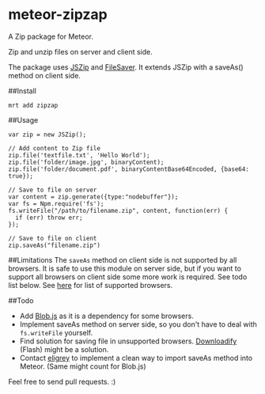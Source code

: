meteor-zipzap
=============

A Zip package for Meteor.

Zip and unzip files on server and client side.

The package uses [JSZip](https://github.com/Stuk/jszip) and [FileSaver](https://github.com/eligrey/FileSaver.js). It extends JSZip with a saveAs() method on client side.

##Install
```
mrt add zipzap
```

##Usage
```
var zip = new JSZip();

// Add content to Zip file
zip.file('textfile.txt', 'Hello World');
zip.file('folder/image.jpg', binaryContent);
zip.file('folder/document.pdf', binaryContentBase64Encoded, {base64: true});

// Save to file on server
var content = zip.generate({type:"nodebuffer"});
var fs = Npm.require('fs');
fs.writeFile("/path/to/filename.zip", content, function(err) {
  if (err) throw err;
});

// Save to file on client
zip.saveAs("filename.zip")
```

##Limitations
The `saveAs` method on client side is not supported by all browsers. It is safe to use this module on server side, but if you want to support all browsers on client side some more work is required. See todo list below. See [here](https://github.com/eligrey/FileSaver.js/blob/master/README.md#supported-browsers) for list of supported browsers.

##Todo
 - Add [Blob.js](https://github.com/eligrey/Blob.js) as it is a dependency for some browsers.
 - Implement saveAs method on server side, so you don't have to deal with `fs.writeFile` yourself.
 - Find solution for saving file in unsupported browsers. [Downloadify](https://github.com/dcneiner/downloadify) (Flash) might be a solution.
 - Contact [eligrey](https://github.com/eligrey) to implement a clean way to import saveAs method into Meteor. (Same might count for Blob.js)

Feel free to send pull requests. :)
